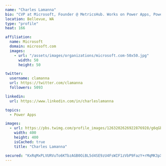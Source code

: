 ```yaml
---
name: "Charles Lamanna"
bio: "CVP at Microsoft, Founder @ MetricsHub. Works on Power Apps, Power Automate, Power Virtual Agent, Common Data Service and Dynamics 365."
location: Bellevue, WA
type: "profile"
heat: 166

affiliation:
  name: Microsoft
  domain: microsoft.com
  images:
    - url: "/assets/images/organizations/microsoft.com-50x50.jpg"
      width: 50
      height: 50

twitter:
  username: clamanna
  url: https://twitter.com/clamanna
  followers: 5093

linkedin:
  url: https://www.linkedin.com/in/charleslamanna

topics:
  - Power Apps

images:
  - url: https://pbs.twimg.com/profile_images/1263202626922876928/g6qGbHZ-_400x400.jpg
    width: 400
    height: 400
    isCached: true
    title: "Charles Lamanna"

secured: "KxRqMxPLVURVuTo6KTbzAGB0OiBL5d4SE9zU4FsWIF1zVbP9FazY+rMqMK3pXxFrStp4C3TZMuFt0svNAkQFEGCu2QrN5u34FADOmJVSLH948gu/CFb7CQVZH+8XjNfkBjznfIUY3ahGisQQuUDlsjHdVrMPZhN0sgem6r+z0QOJmVcp5/onCfHegNfsUFrl0nfU6wSaRFx4vzgMkQJovR8TssOW6XiO7xnoXYqaB1bdfRRVXclrvGKeQHNUDjIT9F3ytAk3EcAhfi/GsLksyGSoQaJUmCCfnVOkT0ZcP9v+t9qUCGnf/Dcb8zUuY7jEaVA33xF+NhRbMuq9ZSgaQkkn6XiOF93c7geUDhGINYeblua/Lm9jlUA6CsgsOX6fbd2Wu3ReZ+/7EFb1U98YyqtTjqrcFQJdFIeGMTJ2/eo=;BPtQkBwhCuWd+xklpAqtmg=="
---
```


